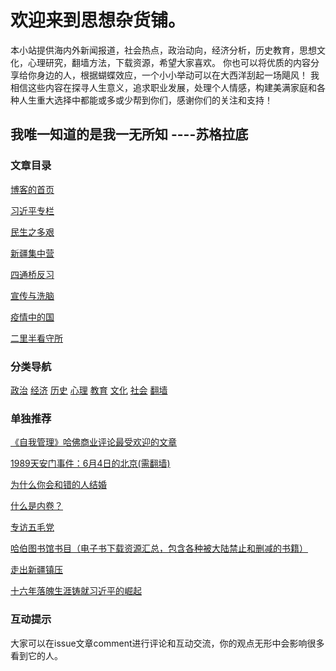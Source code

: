 # 欢迎来到思想杂货铺。
本小站提供海内外新闻报道，社会热点，政治动向，经济分析，历史教育，思想文化，心理研究，翻墙方法，下载资源，希望大家喜欢。
你也可以将优质的内容分享给你身边的人，根据蝴蝶效应，一个小小举动可以在大西洋刮起一场飓风！
我相信这些内容在探寻人生意义，追求职业发展，处理个人情感，构建美满家庭和各种人生重大选择中都能或多或少帮到你们，感谢你们的关注和支持！

## 我唯一知道的是我一无所知        ----苏格拉底

### 文章目录

  [博客的首页](https://github.com/zmike1993/hello-world/issues)     

  [习近平专栏](https://github.com/zmike1993/hello-world/wiki/1思想杂货铺子目录%E2%80%90习近平专栏)

  [民生之多艰](https://github.com/zmike1993/hello-world/wiki/思想杂货铺子目录%E2%80%90民生之多艰)

  [新疆集中营](https://github.com/zmike1993/hello-world/wiki/1思想杂货铺子目录%E2%80%90新疆集中营)

  [四通桥反习](https://github.com/zmike1993/hello-world/wiki/1思想杂货铺子目录%E2%80%90四通桥反习)

  [宣传与洗脑](https://github.com/zmike1993/hello-world/wiki/1思想杂货铺子目录%E2%80%90宣传与洗脑)

  [疫情中的国](https://github.com/zmike1993/hello-world/wiki/1思想杂货铺子目录%E2%80%90疫情中的国)
  
  [二里半看守所](https://github.com/zmike1993/hello-world/wiki/思想杂货铺子目录%E2%80%90《二里半看守所全集》)

  


### 分类导航

 [政治](https://github.com/zmike1993/hello-world/wiki/1%E6%80%9D%E6%83%B3%E6%9D%82%E8%B4%A7%E9%93%BA%E5%AD%90%E7%9B%AE%E5%BD%95----%E6%94%BF%E6%B2%BB)
 [经济](https://github.com/zmike1993/hello-world/wiki/1%E6%80%9D%E6%83%B3%E6%9D%82%E8%B4%A7%E9%93%BA%E5%AD%90%E7%9B%AE%E5%BD%95----%E7%BB%8F%E6%B5%8E)
 [历史](https://github.com/zmike1993/hello-world/wiki/1%E6%80%9D%E6%83%B3%E6%9D%82%E8%B4%A7%E9%93%BA%E5%AD%90%E7%9B%AE%E5%BD%95-%E5%8E%86%E5%8F%B2)
 [心理](https://github.com/zmike1993/hello-world/wiki/1%E6%80%9D%E6%83%B3%E6%9D%82%E8%B4%A7%E9%93%BA%E5%AD%90%E7%9B%AE%E5%BD%95-%E5%BF%83%E7%90%86)
 [教育](https://github.com/zmike1993/hello-world/wiki/1%E6%80%9D%E6%83%B3%E6%9D%82%E8%B4%A7%E9%93%BA%E5%AD%90%E7%9B%AE%E5%BD%95-%E6%95%99%E8%82%B2)
 [文化](https://github.com/zmike1993/hello-world/wiki/1%E6%80%9D%E6%83%B3%E6%9D%82%E8%B4%A7%E9%93%BA%E5%AD%90%E7%9B%AE%E5%BD%95-%E6%96%87%E5%8C%96)
 [社会](https://github.com/zmike1993/hello-world/wiki/1%E6%80%9D%E6%83%B3%E6%9D%82%E8%B4%A7%E9%93%BA%E5%AD%90%E7%9B%AE%E5%BD%95-%E7%A4%BE%E4%BC%9A)
 [翻墙](https://github.com/zmike1993/hello-world/wiki/1%E6%80%9D%E6%83%B3%E6%9D%82%E8%B4%A7%E9%93%BA%E5%AD%90%E7%9B%AE%E5%BD%95-%E7%BF%BB%E5%A2%99)
 
 
### 单独推荐

[《自我管理》哈佛商业评论最受欢迎的文章](https://github.com/zmike1993/hello-world/wiki/%E3%80%8A%E8%87%AA%E6%88%91%E7%AE%A1%E7%90%86%E3%80%8B--%E5%93%88%E4%BD%9B%E5%95%86%E4%B8%9A%E8%AF%84%E8%AE%BA%E5%8F%B2%E4%B8%8A%E6%9C%80%E5%8F%97%E6%AC%A2%E8%BF%8E%E7%9A%84%E6%96%87%E7%AB%A0)

[1989天安门事件：6月4日的北京(需翻墙)](https://github.com/zmike1993/hello-world/wiki/1989%E5%A4%A9%E5%AE%89%E9%97%A8%E4%BA%8B%E4%BB%B6%EF%BC%9A%E5%9B%9B%E6%97%A5%E7%9A%84%E5%8C%97%E4%BA%AC)

[为什么你会和错的人结婚](https://github.com/zmike1993/hello-world/wiki/%E4%B8%BA%E4%BB%80%E4%B9%88%E4%BD%A0%E4%BC%9A%E5%92%8C%E9%94%99%E7%9A%84%E4%BA%BA%E7%BB%93%E5%A9%9A)

[什么是内卷？](https://github.com/zmike1993/hello-world/wiki/%E4%BB%80%E4%B9%88%E6%98%AF%E5%86%85%E5%8D%B7%EF%BC%9F)

[专访五毛党](https://github.com/zmike1993/hello-world/wiki/%E4%B8%93%E8%AE%BF%E4%BA%94%E6%AF%9B%E5%85%9A)

[哈伯图书馆书目（电子书下载资源汇总，包含各种被大陆禁止和删减的书籍）](https://github.com/zmike1993/hello-world/wiki/%E5%93%88%E4%BC%AF%E5%9B%BE%E4%B9%A6%E9%A6%86%E4%B9%A6%E7%9B%AE)

[走出新疆镇压](https://github.com/zmike1993/hello-world/issues/57)

[十六年落魄生涯铸就习近平的崛起](https://github.com/zmike1993/hello-world/issues/34)

### 互动提示
大家可以在issue文章comment进行评论和互动交流，你的观点无形中会影响很多看到它的人。
